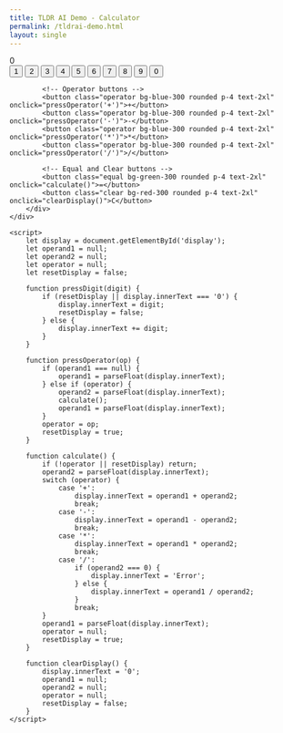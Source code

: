 ```yaml
---
title: TLDR AI Demo - Calculator
permalink: /tldrai-demo.html
layout: single
---
```


<head>
    <script src="/assets/js/tailwind.js"></script>
</head>
<body class="bg-gray-100 flex items-center justify-center h-screen">
    <div class="bg-white shadow-xl rounded-lg p-8">
        <div id="display" class="bg-gray-200 rounded p-4 text-right text-2xl mb-4">0</div>
        <div class="grid grid-cols-4 gap-4">
            <!-- Digit buttons -->
            <button class="digit bg-gray-300 rounded p-4 text-2xl" onclick="pressDigit('1')">1</button>
            <button class="digit bg-gray-300 rounded p-4 text-2xl" onclick="pressDigit('2')">2</button>
            <button class="digit bg-gray-300 rounded p-4 text-2xl" onclick="pressDigit('3')">3</button>
            <button class="digit bg-gray-300 rounded p-4 text-2xl" onclick="pressDigit('4')">4</button>
            <button class="digit bg-gray-300 rounded p-4 text-2xl" onclick="pressDigit('5')">5</button>
            <button class="digit bg-gray-300 rounded p-4 text-2xl" onclick="pressDigit('6')">6</button>
            <button class="digit bg-gray-300 rounded p-4 text-2xl" onclick="pressDigit('7')">7</button>
            <button class="digit bg-gray-300 rounded p-4 text-2xl" onclick="pressDigit('8')">8</button>
            <button class="digit bg-gray-300 rounded p-4 text-2xl" onclick="pressDigit('9')">9</button>
            <button class="digit bg-gray-300 rounded p-4 text-2xl col-span-2" onclick="pressDigit('0')">0</button>
            
            <!-- Operator buttons -->
            <button class="operator bg-blue-300 rounded p-4 text-2xl" onclick="pressOperator('+')">+</button>
            <button class="operator bg-blue-300 rounded p-4 text-2xl" onclick="pressOperator('-')">-</button>
            <button class="operator bg-blue-300 rounded p-4 text-2xl" onclick="pressOperator('*')">*</button>
            <button class="operator bg-blue-300 rounded p-4 text-2xl" onclick="pressOperator('/')">/</button>
            
            <!-- Equal and Clear buttons -->
            <button class="equal bg-green-300 rounded p-4 text-2xl" onclick="calculate()">=</button>
            <button class="clear bg-red-300 rounded p-4 text-2xl" onclick="clearDisplay()">C</button>
        </div>
    </div>

    <script>
        let display = document.getElementById('display');
        let operand1 = null;
        let operand2 = null;
        let operator = null;
        let resetDisplay = false;

        function pressDigit(digit) {
            if (resetDisplay || display.innerText === '0') {
                display.innerText = digit;
                resetDisplay = false;
            } else {
                display.innerText += digit;
            }
        }

        function pressOperator(op) {
            if (operand1 === null) {
                operand1 = parseFloat(display.innerText);
            } else if (operator) {
                operand2 = parseFloat(display.innerText);
                calculate();
                operand1 = parseFloat(display.innerText);
            }
            operator = op;
            resetDisplay = true;
        }

        function calculate() {
            if (!operator || resetDisplay) return;
            operand2 = parseFloat(display.innerText);
            switch (operator) {
                case '+':
                    display.innerText = operand1 + operand2;
                    break;
                case '-':
                    display.innerText = operand1 - operand2;
                    break;
                case '*':
                    display.innerText = operand1 * operand2;
                    break;
                case '/':
                    if (operand2 === 0) {
                        display.innerText = 'Error';
                    } else {
                        display.innerText = operand1 / operand2;
                    }
                    break;
            }
            operand1 = parseFloat(display.innerText);
            operator = null;
            resetDisplay = true;
        }

        function clearDisplay() {
            display.innerText = '0';
            operand1 = null;
            operand2 = null;
            operator = null;
            resetDisplay = false;
        }
    </script>
</body>